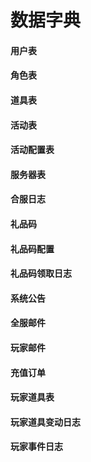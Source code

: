 # 数据字典
#### 用户表
#### 角色表
#### 道具表
#### 活动表
#### 活动配置表
#### 服务器表
#### 合服日志
#### 礼品码
#### 礼品码配置
#### 礼品码领取日志
#### 系统公告
#### 全服邮件
#### 玩家邮件
#### 充值订单
#### 玩家道具表
#### 玩家道具变动日志
#### 玩家事件日志
#### 



